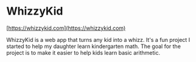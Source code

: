 # WhizzyKid

[https://whizzykid.com](https://whizzykid.com)

WhizzyKid is a web app that turns any kid into a whizz.
It's a fun project I started to help my daughter learn kindergarten math.
The goal for the project is to make it easier to help kids learn basic arithmetic.
